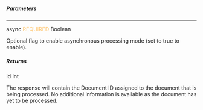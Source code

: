 <h5 className="h5-title"> Parameters</h5>

---
<span className="parameter-text">async</span> <span style="color: #FFC56D;font-size: 14px" className="parameter-info">REQUIRED</span> <span className="parameter-info">Boolean</span>

<p className="p-text">Optional flag to enable asynchronous processing mode (set to true to enable).</p>

<h5 className="h5-title"> Returns</h5>

<span className="parameter-text">id</span> <span className="parameter-info">Int</span>

<p className="p-text">The response will contain the Document ID assigned to the document that is being processed. No additional information is available as the document has yet to be processed.</p>
